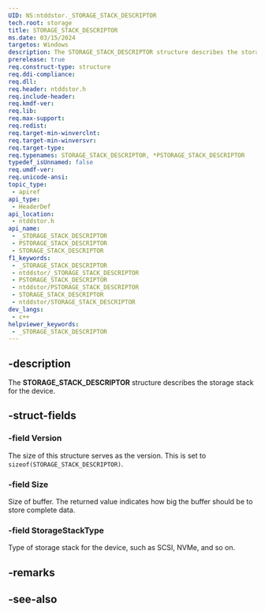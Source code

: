 ```yaml
---
UID: NS:ntddstor._STORAGE_STACK_DESCRIPTOR
tech.root: storage
title: STORAGE_STACK_DESCRIPTOR
ms.date: 03/15/2024
targetos: Windows
description: The STORAGE_STACK_DESCRIPTOR structure describes the storage stack for the device.
prerelease: true
req.construct-type: structure
req.ddi-compliance: 
req.dll: 
req.header: ntddstor.h
req.include-header: 
req.kmdf-ver: 
req.lib: 
req.max-support: 
req.redist: 
req.target-min-winverclnt: 
req.target-min-winversvr: 
req.target-type: 
req.typenames: STORAGE_STACK_DESCRIPTOR, *PSTORAGE_STACK_DESCRIPTOR
typedef_isUnnamed: false
req.umdf-ver: 
req.unicode-ansi: 
topic_type:
 - apiref
api_type:
 - HeaderDef
api_location:
 - ntddstor.h
api_name:
 - _STORAGE_STACK_DESCRIPTOR
 - PSTORAGE_STACK_DESCRIPTOR
 - STORAGE_STACK_DESCRIPTOR
f1_keywords:
 - _STORAGE_STACK_DESCRIPTOR
 - ntddstor/_STORAGE_STACK_DESCRIPTOR
 - PSTORAGE_STACK_DESCRIPTOR
 - ntddstor/PSTORAGE_STACK_DESCRIPTOR
 - STORAGE_STACK_DESCRIPTOR
 - ntddstor/STORAGE_STACK_DESCRIPTOR
dev_langs:
 - c++
helpviewer_keywords:
 - _STORAGE_STACK_DESCRIPTOR
---
```


## -description

The **STORAGE_STACK_DESCRIPTOR** structure describes the storage stack for the device.

## -struct-fields

### -field Version

The size of this structure serves as the version. This is set to `sizeof(STORAGE_STACK_DESCRIPTOR)`.

### -field Size

Size of buffer. The returned value indicates how big the buffer should be to store complete data.

### -field StorageStackType

Type of storage stack for the device, such as SCSI, NVMe, and so on.

## -remarks

## -see-also
